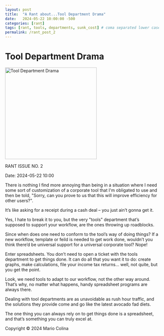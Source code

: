 ```yaml
---
layout: post
title:  "A Rant about...Tool Department Drama"
date:   2024-05-22 10:00:00 -500
categories: [rant]
tags: [rant, tools, departments, sunk_cost] # coma separated lower case
permalink: /rant_post_2
---
```

# Tool Department Drama

<img src="{{ site.baseurl }}/assets/images/rant_2/1.png" alt="Tool Department Drama" width="300">

RANT ISSUE NO. 2

Date: 2024-05-22 10:00

There is nothing I find more annoying than being in a situation where I need some sort of customization of a corporate tool that I'm obligated to use and then be told, "Sorry, can you prove to us that this will improve efficiency for other users?".

It’s like asking for a receipt during a cash deal – you just ain’t gonna get it.

Yes, I hate to break it to you, but the very "tools" department that’s supposed to support your workflow, are the ones throwing up roadblocks.

Since when does one need to conform to the tool’s way of doing things? If a new workflow, template or feild is needed to get work done, wouldn’t you think there’d be universal support for a universal corporate tool? Nope! 

Enter spreadsheets. You don’t need to open a ticket with the tools department to get things done. It can do all that you want it to do: create graphs, make calculations, file your income tax returns... well, not quite, but you get the point.

Look, we need tools to adapt to our workflow, not the other way around. That’s why, no matter what happens, handy spreadsheet programs are always there. 

Dealing with tool departments are as unavoidable as rush hour traffic, and the solutions they provide come and go like the latest avocado fad diets. 

The one thing you can always rely on to get things done is a spreadsheet, and that’s something you can truly excel at.

Copyright © 2024 Mario Colina 
